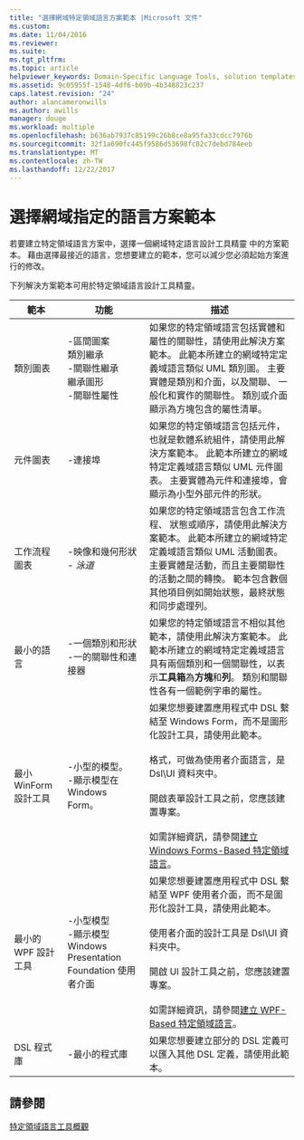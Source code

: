 ```yaml
---
title: "選擇網域特定領域語言方案範本 |Microsoft 文件"
ms.custom: 
ms.date: 11/04/2016
ms.reviewer: 
ms.suite: 
ms.tgt_pltfrm: 
ms.topic: article
helpviewer_keywords: Domain-Specific Language Tools, solution templates
ms.assetid: 9c05955f-1548-4df6-b09b-4b348823c237
caps.latest.revision: "24"
author: alancameronwills
ms.author: awills
manager: douge
ms.workload: multiple
ms.openlocfilehash: b636ab7937c85199c26b8ce8a95fa33cdcc7976b
ms.sourcegitcommit: 32f1a690fc445f9586d53698fc82c7debd784eeb
ms.translationtype: MT
ms.contentlocale: zh-TW
ms.lasthandoff: 12/22/2017
---
```

# <a name="choosing-a-domain-specific-language-solution-template"></a>選擇網域指定的語言方案範本
若要建立特定領域語言方案中，選擇一個網域特定語言設計工具精靈 中的方案範本。 藉由選擇最接近的語言，您想要建立的範本，您可以減少您必須起始方案進行的修改。  
  
 下列解決方案範本可用於特定領域語言設計工具精靈。  
  
|範本|功能|描述|  
|--------------|--------------|-----------------|  
|類別圖表|-區間圖案<br />類別繼承<br />-關聯性繼承<br />繼承圖形<br />-關聯性屬性|如果您的特定領域語言包括實體和屬性的關聯性，請使用此解決方案範本。 此範本所建立的網域特定定義域語言類似 UML 類別圖。 主要實體是類別和介面，以及關聯、 一般化和實作的關聯性。 類別或介面顯示為方塊包含的屬性清單。|  
|元件圖表|-連接埠|如果您的特定領域語言包括元件，也就是軟體系統組件，請使用此解決方案範本。 此範本所建立的網域特定定義域語言類似 UML 元件圖表。 主要實體為元件和連接埠，會顯示為小型外部元件的形狀。|  
|工作流程圖表|-映像和幾何形狀<br />-   *泳道*|如果您的特定領域語言包含工作流程、 狀態或順序，請使用此解決方案範本。 此範本所建立的網域特定定義域語言類似 UML 活動圖表。 主要實體是活動，而且主要關聯性的活動之間的轉換。 範本包含數個其他項目例如開始狀態，最終狀態和同步處理列。|  
|最小的語言|-一個類別和形狀<br />-一的關聯性和連接器|如果您的特定領域語言不相似其他範本，請使用此解決方案範本。 此範本所建立的網域特定定義域語言具有兩個類別和一個關聯性，以表示**工具箱**為**方塊**和**列**。 類別和關聯性各有一個範例字串的屬性。|  
|最小 WinForm 設計工具|-小型的模型。<br />-顯示模型在 Windows Form。|如果您想要建置應用程式中 DSL 繫結至 Windows Form，而不是圖形化設計工具，請使用此範本。<br /><br /> 格式，可做為使用者介面語言，是 Dsl\UI 資料夾中。<br /><br /> 開啟表單設計工具之前，您應該建置專案。<br /><br /> 如需詳細資訊，請參閱[建立 Windows Forms-Based 特定領域語言](../modeling/creating-a-windows-forms-based-domain-specific-language.md)。|  
|最小的 WPF 設計工具|-小型模型<br />-顯示模型 Windows Presentation Foundation 使用者介面|如果您想要建置應用程式中 DSL 繫結至 WPF 使用者介面，而不是圖形化設計工具，請使用此範本。<br /><br /> 使用者介面的設計工具是 Dsl\UI 資料夾中。<br /><br /> 開啟 UI 設計工具之前，您應該建置專案。<br /><br /> 如需詳細資訊，請參閱[建立 WPF-Based 特定領域語言](../modeling/creating-a-wpf-based-domain-specific-language.md)。|  
|DSL 程式庫|-最小的程式庫|如果您想要建立部分的 DSL 定義可以匯入其他 DSL 定義，請使用此範本。|  
  
## <a name="see-also"></a>請參閱  
 [特定領域語言工具概觀](../modeling/overview-of-domain-specific-language-tools.md)
